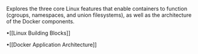 Explores the three core Linux features that enable containers to function (cgroups, namespaces, and union filesystems), as well as the architecture of the Docker components.

•[[Linux Building Blocks]]

•[[Docker Application Architecture]]